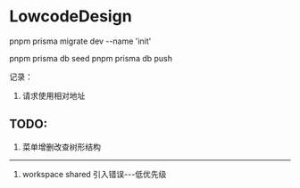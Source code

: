 # LowcodeDesign

pnpm prisma migrate dev --name 'init'

pnpm prisma db seed
pnpm prisma db push

记录：

1. 请求使用相对地址

## TODO:

1. 菜单增删改查树形结构

---

1. workspace shared 引入错误---低优先级
